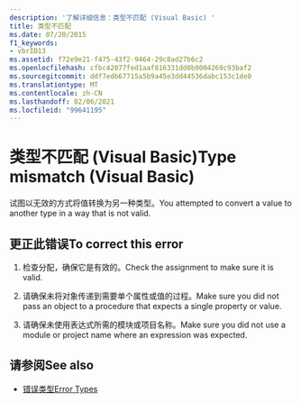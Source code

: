```yaml
---
description: '了解详细信息：类型不匹配 (Visual Basic) '
title: 类型不匹配
ms.date: 07/20/2015
f1_keywords:
- vbrID13
ms.assetid: f72e9e21-f475-43f2-9464-29c8ad27b6c2
ms.openlocfilehash: cfbc42077fed1aaf816331dd0b9004269c93baf2
ms.sourcegitcommit: ddf7edb67715a5b9a45e3dd44536dabc153c1de0
ms.translationtype: MT
ms.contentlocale: zh-CN
ms.lasthandoff: 02/06/2021
ms.locfileid: "99641195"
---
```

# <a name="type-mismatch-visual-basic"></a><span data-ttu-id="ff5ff-103">类型不匹配 (Visual Basic)</span><span class="sxs-lookup"><span data-stu-id="ff5ff-103">Type mismatch (Visual Basic)</span></span>

<span data-ttu-id="ff5ff-104">试图以无效的方式将值转换为另一种类型。</span><span class="sxs-lookup"><span data-stu-id="ff5ff-104">You attempted to convert a value to another type in a way that is not valid.</span></span>  
  
## <a name="to-correct-this-error"></a><span data-ttu-id="ff5ff-105">更正此错误</span><span class="sxs-lookup"><span data-stu-id="ff5ff-105">To correct this error</span></span>  
  
1. <span data-ttu-id="ff5ff-106">检查分配，确保它是有效的。</span><span class="sxs-lookup"><span data-stu-id="ff5ff-106">Check the assignment to make sure it is valid.</span></span>  
  
2. <span data-ttu-id="ff5ff-107">请确保未将对象传递到需要单个属性或值的过程。</span><span class="sxs-lookup"><span data-stu-id="ff5ff-107">Make sure you did not pass an object to a procedure that expects a single property or value.</span></span>  
  
3. <span data-ttu-id="ff5ff-108">请确保未使用表达式所需的模块或项目名称。</span><span class="sxs-lookup"><span data-stu-id="ff5ff-108">Make sure you did not use a module or project name where an expression was expected.</span></span>  
  
## <a name="see-also"></a><span data-ttu-id="ff5ff-109">请参阅</span><span class="sxs-lookup"><span data-stu-id="ff5ff-109">See also</span></span>

- [<span data-ttu-id="ff5ff-110">错误类型</span><span class="sxs-lookup"><span data-stu-id="ff5ff-110">Error Types</span></span>](../../programming-guide/language-features/error-types.md)

